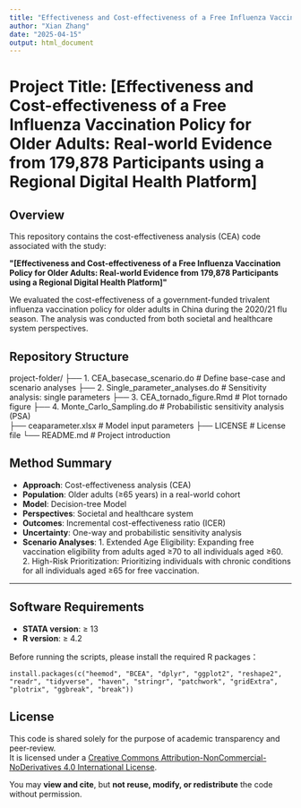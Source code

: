 ```yaml
---
title: "Effectiveness and Cost-effectiveness of a Free Influenza Vaccination Policy for Older Adults: Real-world Evidence from 179,878 Participants using a Regional Digital Health Platform"
author: "Xian Zhang"
date: "2025-04-15"
output: html_document
---
```

# Project Title: [Effectiveness and Cost-effectiveness of a Free Influenza Vaccination Policy for Older Adults: Real-world Evidence from 179,878 Participants using a Regional Digital Health Platform]

## Overview

This repository contains the cost-effectiveness analysis (CEA) code associated with the study:

**"[Effectiveness and Cost-effectiveness of a Free Influenza Vaccination Policy for Older Adults: Real-world Evidence from 179,878 Participants using a Regional Digital Health Platform]"**

We evaluated the cost-effectiveness of a government-funded trivalent influenza vaccination policy for older adults in China during the 2020/21 flu season. The analysis was conducted from both societal and healthcare system perspectives.

## Repository Structure

project-folder/
├── 1. CEA_basecase_scenario.do       # Define base-case and scenario analyses 
├── 2. Single_parameter_analyses.do   # Sensitivity analysis: single parameters 
├── 3. CEA_tornado_figure.Rmd         # Plot tornado figure 
├── 4. Monte_Carlo_Sampling.do        # Probabilistic sensitivity analysis (PSA)  
├── ceaparameter.xlsx                 # Model input parameters 
├── LICENSE                           # License file 
└── README.md                         # Project introduction  


## Method Summary

- **Approach**: Cost-effectiveness analysis (CEA)
- **Population**: Older adults (≥65 years) in a real-world cohort
- **Model**: Decision-tree Model
- **Perspectives**: Societal and healthcare system
- **Outcomes**: Incremental cost-effectiveness ratio (ICER)
- **Uncertainty**: One-way and probabilistic sensitivity analysis
- **Scenario Analyses**: 1.	Extended Age Eligibility: Expanding free vaccination eligibility from adults aged ≥70 to all individuals aged ≥60.
                         2. High-Risk Prioritization: Prioritizing individuals with chronic conditions for all individuals aged ≥65 for free vaccination.

---

## Software Requirements
- **STATA version**: ≥ 13
- **R version**: ≥ 4.2

Before running the scripts, please install the required R packages：
```{r cars}
install.packages(c("heemod", "BCEA", "dplyr", "ggplot2", "reshape2", "readr", "tidyverse", "haven", "stringr", "patchwork", "gridExtra", "plotrix", "ggbreak", "break"))
```

## License

This code is shared solely for the purpose of academic transparency and peer-review.  
It is licensed under a [Creative Commons Attribution-NonCommercial-NoDerivatives 4.0 International License](https://creativecommons.org/licenses/by-nc-nd/4.0/).

You may **view and cite**, but **not reuse, modify, or redistribute** the code without permission.
